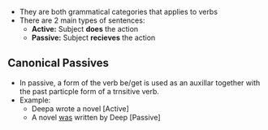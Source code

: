 - They are both grammatical categories that applies to verbs
- There are 2 main types of sentences:
	- **Active:** Subject **does** the action
	- **Passive:** Subject **recieves** the action

## Canonical Passives
- In passive, a form of the verb be/get is used as an auxillar together with the past particple form of a trnsitive verb.
- Example:
	- Deepa wrote a novel [Active]
	- A novel <u>was</u> written by Deep [Passive]
